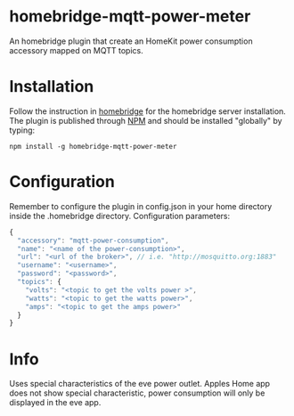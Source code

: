 # homebridge-mqtt-power-meter
An homebridge plugin that create an HomeKit power consumption accessory mapped on MQTT topics.

# Installation
Follow the instruction in [homebridge](https://www.npmjs.com/package/homebridge) for the homebridge server installation.
The plugin is published through [NPM](https://www.npmjs.com/package/homebridge-mqtt-power-meter) and should be installed "globally" by typing:

    npm install -g homebridge-mqtt-power-meter

# Configuration
Remember to configure the plugin in config.json in your home directory inside the .homebridge directory. Configuration parameters:
```javascript
{
  "accessory": "mqtt-power-consumption",
  "name": "<name of the power-consumption>",
  "url": "<url of the broker>", // i.e. "http://mosquitto.org:1883"
  "username": "<username>",
  "password": "<password>",
  "topics": {
    "volts": "<topic to get the volts power >",
    "watts": "<topic to get the watts power>",
    "amps": "<topic to get the amps power>"
  }
}
```

# Info
Uses special characteristics of the eve power outlet. Apples Home app does not show special characteristic, power consumption
will only be displayed in the eve app.
